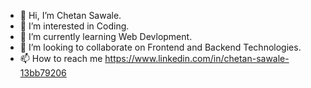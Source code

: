 - 👋 Hi, I’m Chetan Sawale.
- 👀 I’m interested in Coding.
- 🌱 I’m currently learning Web Devlopment.
- 💞️ I’m looking to collaborate on Frontend and Backend Technologies.
- 📫 How to reach me https://www.linkedin.com/in/chetan-sawale-13bb79206

<!---
chetan195/chetan195 is a ✨ special ✨ repository because its `README.md` (this file) appears on your GitHub profile.
You can click the Preview link to take a look at your changes.
--->
